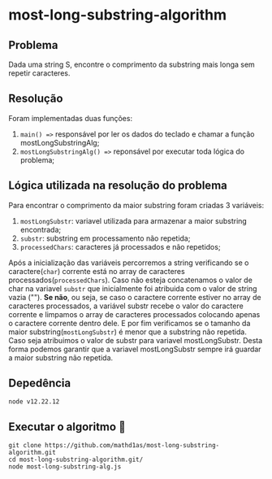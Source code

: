 # most-long-substring-algorithm

## Problema
Dada uma string S, encontre o comprimento da substring mais longa sem repetir
caracteres.

## Resolução
Foram implementadas duas funções:
1. `main() =>` responsável por ler os dados do teclado e chamar a função mostLongSubstringAlg;
2. `mostLongSubstringAlg() =>` reponsável por executar toda lógica do problema;

## Lógica utilizada na resolução do problema
Para encontrar o comprimento da maior substring foram criadas 3 variáveis:
1. `mostLongSubstr`: variavel utilizada para armazenar a maior substring encontrada;
2. `substr`: substring em processamento não repetida;
3. `processedChars`: caracteres já processados e não repetidos;

Após a inicialização das variáveis percorremos a string verificando se o caractere(`char`)
corrente está no array de caracteres processados(`processedChars`). Caso não esteja concatenamos o valor de char na variavel `substr` que inicialmente foi atribuida com o valor de string vazia (""). **Se não**, ou seja, se caso o caractere corrente estiver no array de caracteres processados, a variável substr recebe o valor do caractere corrente e limpamos o array de caracteres processados colocando apenas o caractere corrente dentro dele. E por fim verificamos se o tamanho da maior substring(`mostLongSubstr`) é menor que a substring não repetida. Caso seja atribuimos o valor de substr para variavel mostLongSubstr. Desta forma podemos garantir que a variavel mostLongSubstr sempre irá guardar a maior substring não repetida.

## Depedência
`node v12.22.12`



## Executar o algoritmo :rocket:
```
git clone https://github.com/mathd1as/most-long-substring-algorithm.git
cd most-long-substring-algorithm.git/
node most-long-substring-alg.js
```
